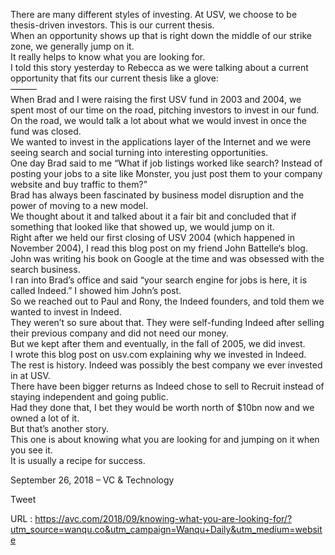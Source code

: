   There are many different styles of investing. At USV, we choose to be thesis-driven investors. This is our current thesis.  
    When an opportunity shows up that is right down the middle of our strike zone, we generally jump on it.  
    It really helps to know what you are looking for.  
    I told this story yesterday to Rebecca as we were talking about a current opportunity that fits our current thesis like a glove:  
    ———  
    When Brad and I were raising the first USV fund in 2003 and 2004, we spent most of our time on the road, pitching investors to invest in our fund.  
    On the road, we would talk a lot about what we would invest in once the fund was closed.  
    We wanted to invest in the applications layer of the Internet and we were seeing search and social turning into interesting opportunities.  
    One day Brad said to me “What if job listings worked like search? Instead of posting your jobs to a site like Monster, you just post them to your company website and buy traffic to them?”  
    Brad has always been fascinated by business model disruption and the power of moving to a new model.  
    We thought about it and talked about it a fair bit and concluded that if something that looked like that showed up, we would jump on it.  
    Right after we held our first closing of USV 2004 (which happened in November 2004), I read this blog post on my friend John Battelle‘s blog.  
    John was writing his book on Google at the time and was obsessed with the search business.  
    I ran into Brad’s office and said “your search engine for jobs is here, it is called Indeed.” I showed him John’s post.  
    So we reached out to Paul and Rony, the Indeed founders, and told them we wanted to invest in Indeed.  
    They weren’t so sure about that. They were self-funding Indeed after selling their previous company and did not need our money.  
    But we kept after them and eventually, in the fall of 2005, we did invest.  
    I wrote this blog post on usv.com explaining why we invested in Indeed.  
    The rest is history. Indeed was possibly the best company we ever invested in at USV.  
    There have been bigger returns as Indeed chose to sell to Recruit instead of staying independent and going public.  
    Had they done that, I bet they would be worth north of $10bn now and we owned a lot of it.  
    But that’s another story.  
    This one is about knowing what you are looking for and jumping on it when you see it.  
    It is usually a recipe for success.  
      
    
September 26, 2018 – VC & Technology
  
    
Tweet
  
    
  URL : https://avc.com/2018/09/knowing-what-you-are-looking-for/?utm_source=wanqu.co&utm_campaign=Wanqu+Daily&utm_medium=website